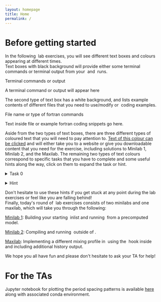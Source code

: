 ```yaml
---
layout: homepage
title: Home
permalink: /
---
```


# Before getting started

In the following <math>MESA</math> lab exercises, you will see different text boxes and colours appearing at different times. <br>
Text boxes with black background will provide either some terminal commands or terminal output from your <math>MESA</math> and <math>GYRE</math> runs.

<div class="terminal-title"> Terminal commands or output </div> 
<div class="terminal"><p>
A terminal command or output will appear here
</p></div>


The second type of text box has a white background, and lists example contents of different files that you need to use/modify or <math>fortran</math> coding examples.

<div class="filetext-title"> File name or type of fortran commands </div> 
<div class="filetext"><p>
Text inside file or example fortran coding snippets go here.
</p></div>


Aside from the two types of text boxes, there are three different types of coloured text that you will need to pay attention to. [Text of this colour can be clicked](https://docs.mesastar.org/en/release-r23.05.1/) and will either take you to a website or give you downloadable content that you need for the exercise, including solutions to Minilab 1, Minilab 2, and the Maxilab. The remaining two types of text colours correspond to specific tasks that you have to complete and some useful hints along the way, click on them to expand the task or hint.

<task><details>
<summary>Task 0</summary><p>
This is an example of how a specific task will show up in the following <math>MESA</math> labs.
</p></details></task>


<hint><details>
<summary> Hint </summary><p>
This is an example of how hints to different tasks will show up in the text.
</p></details></hint>


Don't hesitate to use these hints if you get stuck at any point during the lab exercises or feel like you are falling behind!<br>
Finally, today's round of <math>MESA</math> lab exercises consists of two minilabs and one maxilab, which will take you through the following: <br>

[Minilab 1](./Minilab1.md): Building your starting <math>MESA</math> inlist and running <math>MESA</math> from a precomputed model.<br>

[Minilab 2](./Minilab2.md): Compiling and running <math>GYRE</math> outside of <math>MESA</math>.<br>

[Maxilab](./Maxilab.md): Implementing a different mixing profile in <math>MESA</math> using the <math>other_D_mix</math> hook inside <math>run_star_extras.f90</math> and including additional history output.<br>

We hope you all have fun and please don't hesitate to ask your TA for help!<br>

# For the TAs
Jupyter notebook for plotting the period spacing patterns is available [here](https://www.dropbox.com/sh/w53woz0m3l5axbq/AAC05hnNlPx6Hn_-VitieZcda?dl=0) along with associated conda environment.

